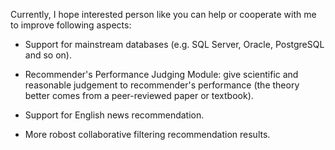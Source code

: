 Currently, I hope interested person like you can help or cooperate with me to improve following aspects:

- Support for mainstream databases (e.g. SQL Server, Oracle, PostgreSQL and so on).

- Recommender's Performance Judging Module: give scientific and reasonable judgement to recommender's performance (the theory better comes from a peer-reviewed paper or textbook).

- Support for English news recommendation.

- More robost collaborative filtering recommendation results.
